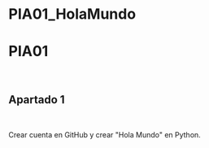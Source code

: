 # PIA01_HolaMundo
<h1>PIA01</h1>
<br>
<h2> Apartado 1</h2>
<br>
<p> Crear cuenta en GitHub y crear "Hola Mundo" en Python.</p>
